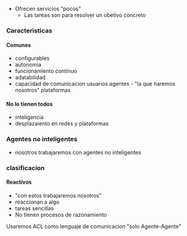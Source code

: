 - Ofrecen servicios "pocos"
	- Las tareas son para resolver un obetivo concreto 

### Caracteristicas 
#### Comunes 
- configurables 
- autonomia 
- funcionamiento continuo 
- adatabilidad 
- capacidad de comunicacion 
	usuarios 
	agentes - "la que haremos nosotros"
	plataformas
#### No lo tienen todos 
- inteligencia
- desplazaiento en redes y plataformas

### Agentes no inteligentes
- nosotros trabajaremos con agentes no inteligentes
### clasificacion 
#### Reactivos 
 - "con estos trabajaremos nosotros"
 - reaccionan a algo 
 - tareas sencillas 
 - No tienen procesos de razonamiento 


Usaremos ACL como lenguaje de comunicacion 
"solo Agente-Agente"

